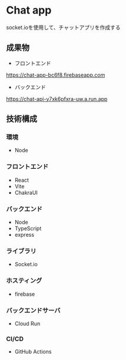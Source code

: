 # Chat app

socket.ioを使用して、チャットアプリを作成する

## 成果物

- フロントエンド

https://chat-app-bc6f8.firebaseapp.com

- バックエンド

https://chat-api-y7xk6pfxra-uw.a.run.app

## 技術構成

### 環境

- Node

### フロントエンド

- React
- Vite
- ChakraUI

### バックエンド

- Node
- TypeScript
- express

### ライブラリ

- Socket.io

### ホスティング

- firebase

### バックエンドサーバ

- Cloud Run

### CI/CD

- GitHub Actions
